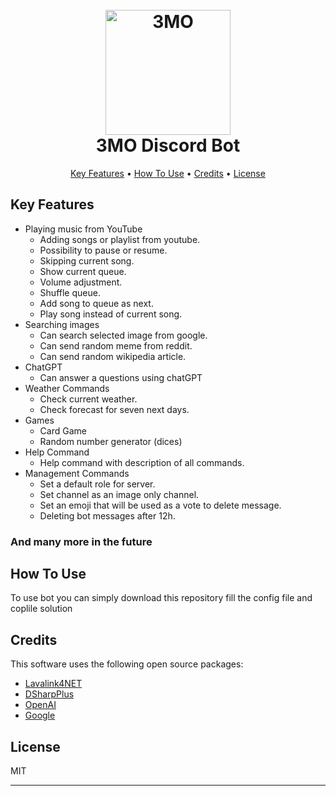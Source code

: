 
<h1 align="center">
  <br>
  <img src = "https://github.com/Jhubko/3MO/assets/26922816/b038ec59-bb64-421e-bc49-38432be8eca6" alt="3MO" width="200">
  <br>
    3MO Discord Bot
  <br>
</h1>

<p align="center">
  <a href="#key-features">Key Features</a> •
  <a href="#how-to-use">How To Use</a> •
  <a href="#credits">Credits</a> •
  <a href="#license">License</a>
</p>

## Key Features

* Playing music from YouTube 
  - Adding songs or playlist from youtube.
  - Possibility to pause or resume.
  - Skipping current song.
  - Show current queue.
  - Volume adjustment.
  - Shuffle queue.
  - Add song to queue as next.
  - Play song instead of current song.
* Searching images 
  - Can search selected image from google.
  - Can send random meme from reddit.
  - Can send random wikipedia article.
* ChatGPT
  - Can answer a questions using chatGPT
* Weather Commands
  - Check current weather.
  - Check forecast for seven next days.
* Games
  - Card Game
  - Random number generator (dices)
* Help Command
  - Help command with description of all commands.
* Management Commands
  - Set a default role for server.
  - Set channel as an image only channel.
  - Set an emoji that will be used as a vote to delete message.
  - Deleting bot messages after 12h.
<h3><b>And many more in the future</b></h3>

## How To Use

To use bot you can simply download this repository fill the config file and coplile solution

## Credits

This software uses the following open source packages:

- [Lavalink4NET](https://github.com/angelobreuer/Lavalink4NET)
- [DSharpPlus](https://github.com/DSharpPlus/DSharpPlus)
- [OpenAI](https://github.com/OkGoDoIt/OpenAI-API-dotnet)
- [Google](https://github.com/googleapis/google-api-dotnet-client)

## License

MIT

---
